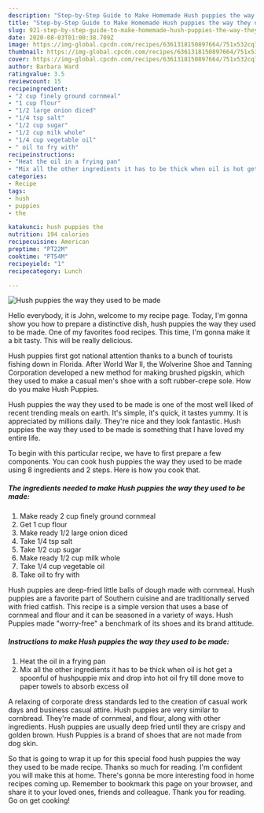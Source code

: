 ```yaml
---
description: "Step-by-Step Guide to Make Homemade Hush puppies the way they used to be made"
title: "Step-by-Step Guide to Make Homemade Hush puppies the way they used to be made"
slug: 921-step-by-step-guide-to-make-homemade-hush-puppies-the-way-they-used-to-be-made
date: 2020-08-03T01:00:38.709Z
image: https://img-global.cpcdn.com/recipes/6361318150897664/751x532cq70/hush-puppies-the-way-they-used-to-be-made-recipe-main-photo.jpg
thumbnail: https://img-global.cpcdn.com/recipes/6361318150897664/751x532cq70/hush-puppies-the-way-they-used-to-be-made-recipe-main-photo.jpg
cover: https://img-global.cpcdn.com/recipes/6361318150897664/751x532cq70/hush-puppies-the-way-they-used-to-be-made-recipe-main-photo.jpg
author: Barbara Ward
ratingvalue: 3.5
reviewcount: 15
recipeingredient:
- "2 cup finely ground cornmeal"
- "1 cup flour"
- "1/2 large onion diced"
- "1/4 tsp salt"
- "1/2 cup sugar"
- "1/2 cup milk whole"
- "1/4 cup vegetable oil"
- " oil to fry with"
recipeinstructions:
- "Heat the oil in a frying pan"
- "Mix all the other ingredients it has to be thick when oil is hot get a spoonful of hushpuppie mix and drop into hot oil fry till done move to paper towels to absorb excess oil"
categories:
- Recipe
tags:
- hush
- puppies
- the

katakunci: hush puppies the 
nutrition: 194 calories
recipecuisine: American
preptime: "PT22M"
cooktime: "PT54M"
recipeyield: "1"
recipecategory: Lunch

---
```



![Hush puppies the way they used to be made](https://img-global.cpcdn.com/recipes/6361318150897664/751x532cq70/hush-puppies-the-way-they-used-to-be-made-recipe-main-photo.jpg)

Hello everybody, it is John, welcome to my recipe page. Today, I'm gonna show you how to prepare a distinctive dish, hush puppies the way they used to be made. One of my favorites food recipes. This time, I'm gonna make it a bit tasty. This will be really delicious.

Hush puppies first got national attention thanks to a bunch of tourists fishing down in Florida. After World War II, the Wolverine Shoe and Tanning Corporation developed a new method for making brushed pigskin, which they used to make a casual men&#39;s shoe with a soft rubber-crepe sole. How do you make Hush Puppies.

Hush puppies the way they used to be made is one of the most well liked of recent trending meals on earth. It's simple, it's quick, it tastes yummy. It is appreciated by millions daily. They're nice and they look fantastic. Hush puppies the way they used to be made is something that I have loved my entire life.


To begin with this particular recipe, we have to first prepare a few components. You can cook hush puppies the way they used to be made using 8 ingredients and 2 steps. Here is how you cook that.

<!--inarticleads1-->

##### The ingredients needed to make Hush puppies the way they used to be made:

1. Make ready 2 cup finely ground cornmeal
1. Get 1 cup flour
1. Make ready 1/2 large onion diced
1. Take 1/4 tsp salt
1. Take 1/2 cup sugar
1. Make ready 1/2 cup milk whole
1. Take 1/4 cup vegetable oil
1. Take  oil to fry with


Hush puppies are deep-fried little balls of dough made with cornmeal. Hush puppies are a favorite part of Southern cuisine and are traditionally served with fried catfish. This recipe is a simple version that uses a base of cornmeal and flour and it can be seasoned in a variety of ways. Hush Puppies made &#34;worry-free&#34; a benchmark of its shoes and its brand attitude. 

<!--inarticleads2-->

##### Instructions to make Hush puppies the way they used to be made:

1. Heat the oil in a frying pan
1. Mix all the other ingredients it has to be thick when oil is hot get a spoonful of hushpuppie mix and drop into hot oil fry till done move to paper towels to absorb excess oil


A relaxing of corporate dress standards led to the creation of casual work days and business casual attire. Hush puppies are very similar to cornbread. They&#39;re made of cornmeal, and flour, along with other ingredients. Hush puppies are usually deep fried until they are crispy and golden brown. Hush Puppies is a brand of shoes that are not made from dog skin. 

So that is going to wrap it up for this special food hush puppies the way they used to be made recipe. Thanks so much for reading. I'm confident you will make this at home. There's gonna be more interesting food in home recipes coming up. Remember to bookmark this page on your browser, and share it to your loved ones, friends and colleague. Thank you for reading. Go on get cooking!
